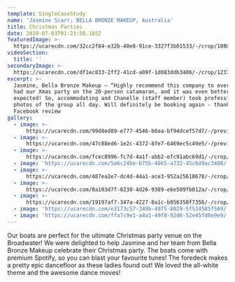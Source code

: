 ```yaml
---
template: SingleCaseStudy
name: 'Jasmine Scarr; BELLA BRONZE MAKEUP, Australia'
title: Christmas Parties
date: 2019-07-03T01:23:50.165Z
featuredImage: >-
  https://ucarecdn.com/32cc2f84-e32b-40e8-91ce-3327f3b01533/-/crop/1080x931/0,106/-/preview/-/enhance/24/
videoSection:
  title: ''
secondaryImage: >-
  https://ucarecdn.com/df1ec833-2ff2-41cd-a09f-1d083ddb3406/-/crop/1237x1080/183,0/-/preview/
excerpt: >-
  Jasmine, Bella Bronze Makeup – “Highly recommend this company to everyone. We
  had our Xmas party on the 20-person catamaran, and it was even better than
  expected! So, accommodating and Chanelle (staff member) took professional
  photos of the group all day. Will definitely be booking again - thank you!”
  Facebook review 
gallery:
  - image: >-
      https://ucarecdn.com/99d8ed89-e777-4546-b0aa-bf94dcef57d7/-/preview/-/enhance/50/
  - image: >-
      https://ucarecdn.com/47c88ed6-1e2c-4372-8fe7-6469ec5c49e5/-/preview/-/enhance/50/
  - image: >-
      https://ucarecdn.com/fcec8996-fc7d-4a1f-abb2-efc91abc69d1/-/crop/1080x968/0,253/-/preview/-/enhance/21/
  - image: 'https://ucarecdn.com/5e6c24be-b75b-4665-a732-45c6d9ac3408/'
  - image: >-
      https://ucarecdn.com/487ea2e7-dc4d-44a1-ace3-952a25618678/-/crop/904x927/0,215/-/preview/-/enhance/15/
  - image: >-
      https://ucarecdn.com/8a103d7f-8230-4d26-9389-e6e509fb012a/-/crop/1080x990/0,77/-/preview/-/enhance/13/
  - image: >-
      https://ucarecdn.com/19197af7-347a-4227-8a1c-b856358f7356/-/crop/1579x1019/0,34/-/preview/-/enhance/42/
  - image: 'https://ucarecdn.com/e3173c57-349b-4975-8029-5f534585f569/'
  - image: 'https://ucarecdn.com/ffa7c9e1-a4a1-49f8-92d6-52e45fd0e9e9/'
---
```

Our boats are perfect for the ultimate Christmas party venue on the Broadwater! We were delighted to help Jasmine and her team from Bella Bronze Makeup celebrate their Christmas party. The boats come with premium Spotify, so you can blast your favourite tunes! The foredeck makes a pretty epic dancefloor as these ladies found out! We loved the all-white theme and the awesome dance moves!
